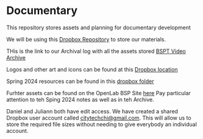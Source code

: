 # Documentary
This repository stores assets and planning for documentary development

We will be using this [Dropbox Repository](https://www.dropbox.com/scl/fo/cf3lopigg59hr6n47q8mh/ABzCfCgeAViMqP2JqGFIRxc?rlkey=r8y8f8iyzvl2xzl3c4guricpe&st=xgzwr740&dl=0) to store our materials.  

THis is the link to our Archival log with all the assets stored [BSPT Video Archive](https://docs.google.com/spreadsheets/d/1hvM8PBp4c_jUJMIUe25zSHVzNUt8lUL74MBnv_OtW8c/edit?usp=sharing)  

Logos and other art and icons can be found at this [Dropbox location](https://www.dropbox.com/scl/fo/xjejt1k5ej45rmlm50r5u/AEDTWcmFSucNu2EIDDX6nIM?rlkey=6jwm79a0lmrj1bds5ux95btpl&dl=0)

Spring 2024 resources can be found in this [dropbox folder](https://www.dropbox.com/scl/fo/d9giyfhs8weuoxm0qqocb/AKAd-XUpmCTPax8YVbJSX5g?rlkey=mes99izoodc5zel9zqg2wbgw9&dl=0)  

Furhter assets can be found on the OpenLab BSP Site [here](https://openlab.citytech.cuny.edu/wayang2024/)  Pay particular attention to teh Sping 2024 notes as well as in teh Archive. 

Daniel and Juliann both have edit access.
We have created a shared Dropbox user account called citytechchi@gmail.com.  This will allow us to store the required file sizes without needing to give everybody an individual account.  

